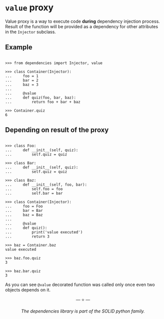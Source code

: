 # `value` proxy

Value proxy is a way to execute code **during** dependency injection process.
Result of the function will be provided as a dependency for other attributes in
the `Injector` subclass.

## Example

```pycon

>>> from dependencies import Injector, value

>>> class Container(Injector):
...     foo = 1
...     bar = 2
...     baz = 3
...
...     @value
...     def quiz(foo, bar, baz):
...         return foo + bar + baz

>>> Container.quiz
6

```

## Depending on result of the proxy

```pycon

>>> class Foo:
...     def __init__(self, quiz):
...         self.quiz = quiz

>>> class Bar:
...     def __init__(self, quiz):
...         self.quiz = quiz

>>> class Baz:
...     def __init__(self, foo, bar):
...         self.foo = foo
...         self.bar = bar

>>> class Container(Injector):
...     foo = Foo
...     bar = Bar
...     baz = Baz
...
...     @value
...     def quiz():
...         print('value executed')
...         return 3

>>> baz = Container.baz
value executed

>>> baz.foo.quiz
3

>>> baz.bar.quiz
3

```

As you can see `@value` decorated function was called only once even two objects
depends on it.

<p align="center">&mdash; ⭐️ &mdash;</p>
<p align="center"><i>The dependencies library is part of the SOLID python family.</i></p>
